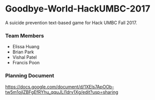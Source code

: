 # Goodbye-World-HackUMBC-2017
A suicide prevention text-based game for Hack UMBC Fall 2017.

### Team Members
+ Elissa Huang
+ Brian Park
+ Vishal Patel
+ Francis Poon

### Planning Document
https://docs.google.com/document/d/1XEls7ApOOb-tw5m1ojlZBFgEfRYhu_qquJLI1drv1Xg/edit?usp=sharing
